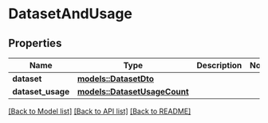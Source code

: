 # DatasetAndUsage

## Properties

Name | Type | Description | Notes
------------ | ------------- | ------------- | -------------
**dataset** | [**models::DatasetDto**](DatasetDTO.md) |  | 
**dataset_usage** | [**models::DatasetUsageCount**](DatasetUsageCount.md) |  | 

[[Back to Model list]](../README.md#documentation-for-models) [[Back to API list]](../README.md#documentation-for-api-endpoints) [[Back to README]](../README.md)


